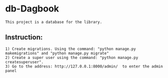 ﻿# db-Dagbook
    This project is a database for the library.

## Instruction:
    1) Сreate migrations. Using the command: "python manage.py makemigrations" and "python manage.py migrate"
    2) Create a super user using the command: "python manage.py createsuperuser".
    3) Go to the address: http://127.0.0.1:8000/admin/  to enter the admin panel
